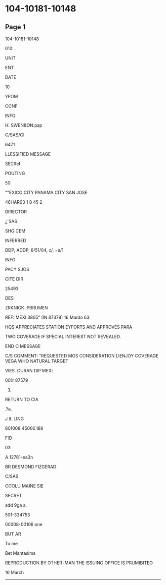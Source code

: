 # 104-10181-10148

## Page 1

104-10181-10148

010 .

UNIT

ENT

DATE

10

УРОМ

CONF

INFO.

H. SWEN&ON:pap

C/SAS/CI

6471

LLESSIFIED MESSAGE

SECReI

POUTING

50

""EXICO CITY PANAMA CITY SAN JOSE

46HAR63 1 8 45 2

DIRECTOR

¿'SAS

SHG CEM

INFERRED

DDP, ADDP, 8/51/04, c/, =s/1

INFO

PACY SJOS

CITE DIR

25493

DES

ZRKNICK. PBRUMEN

REF: MEXI 3805° (IN 87378) 16 Mardo 63

HQS APPRECIATES STATION EYFORTS AND APPROVES PARA

TWO COVERAGE IF SPECIAL INTEREST NOT REVEALED.

END O MESSAGE

C/S COMMENT: "REQUESTED MOS CONSIDERATION LIENJOY COVERAGE VEGA WHO NATURAL TARGET

VIES. CURAN DIP MEXI.

001r 87579

03.

RETURN TO CIA

.?e.

J.8. LING

801008 45000.188

FID

03

A 12781-ea3n

BR DESMOND FIZGERAD

C/SAS

COOLU MAINE SIE

SECRET

add 9ga a.

501-334753

00008-00108 one

BUT AR

To me

Bet Mantasima

REPRODUCTION BY OTHER IMAN THE ISSUING OFFICE IS PRUMIBITEO

16 March

---

